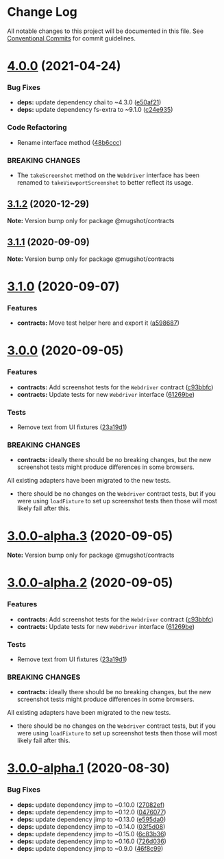 # Change Log

All notable changes to this project will be documented in this file.
See [Conventional Commits](https://conventionalcommits.org) for commit guidelines.

# [4.0.0](https://github.com/NiGhTTraX/mugshot/compare/@mugshot/contracts@3.1.2...@mugshot/contracts@4.0.0) (2021-04-24)


### Bug Fixes

* **deps:** update dependency chai to ~4.3.0 ([e50af21](https://github.com/NiGhTTraX/mugshot/commit/e50af2144ae45172af5f12eb378f4705e11c42fe))
* **deps:** update dependency fs-extra to ~9.1.0 ([c24e935](https://github.com/NiGhTTraX/mugshot/commit/c24e93512c51d810426f9cb6e60ec8d9b50c9d3f))


### Code Refactoring

* Rename interface method ([48b6ccc](https://github.com/NiGhTTraX/mugshot/commit/48b6ccc0c2dc086290283f870895b8d6a0e169b7))


### BREAKING CHANGES

* The `takeScreenshot` method on the `Webdriver`
interface has been renamed to `takeViewportScreenshot` to better reflect
its usage.





## [3.1.2](https://github.com/NiGhTTraX/mugshot/compare/@mugshot/contracts@3.1.1...@mugshot/contracts@3.1.2) (2020-12-29)

**Note:** Version bump only for package @mugshot/contracts





## [3.1.1](https://github.com/NiGhTTraX/mugshot/compare/@mugshot/contracts@3.1.0...@mugshot/contracts@3.1.1) (2020-09-09)

**Note:** Version bump only for package @mugshot/contracts





# [3.1.0](https://github.com/NiGhTTraX/mugshot/compare/@mugshot/contracts@3.0.0...@mugshot/contracts@3.1.0) (2020-09-07)


### Features

* **contracts:** Move test helper here and export it ([a598687](https://github.com/NiGhTTraX/mugshot/commit/a598687))





# [3.0.0](https://github.com/NiGhTTraX/mugshot/compare/@mugshot/contracts@3.0.0-alpha.1...@mugshot/contracts@3.0.0) (2020-09-05)


### Features

* **contracts:** Add screenshot tests for the `Webdriver` contract ([c93bbfc](https://github.com/NiGhTTraX/mugshot/commit/c93bbfc))
* **contracts:** Update tests for new `Webdriver` interface ([61269be](https://github.com/NiGhTTraX/mugshot/commit/61269be))


### Tests

* Remove text from UI fixtures ([23a19d1](https://github.com/NiGhTTraX/mugshot/commit/23a19d1))


### BREAKING CHANGES

* **contracts:** ideally there should be no breaking changes, but the
new screenshot tests might produce differences in some browsers.

All existing adapters have been migrated to the new tests.
* there should be no changes on the `Webdriver` contract
tests, but if you were using `loadFixture` to set up screenshot tests
then those will most likely fail after this.





# [3.0.0-alpha.3](https://github.com/NiGhTTraX/mugshot/compare/@mugshot/contracts@3.0.0-alpha.2...@mugshot/contracts@3.0.0-alpha.3) (2020-09-05)

**Note:** Version bump only for package @mugshot/contracts





# [3.0.0-alpha.2](https://github.com/NiGhTTraX/mugshot/compare/@mugshot/contracts@3.0.0-alpha.1...@mugshot/contracts@3.0.0-alpha.2) (2020-09-05)


### Features

* **contracts:** Add screenshot tests for the `Webdriver` contract ([c93bbfc](https://github.com/NiGhTTraX/mugshot/commit/c93bbfc))
* **contracts:** Update tests for new `Webdriver` interface ([61269be](https://github.com/NiGhTTraX/mugshot/commit/61269be))


### Tests

* Remove text from UI fixtures ([23a19d1](https://github.com/NiGhTTraX/mugshot/commit/23a19d1))


### BREAKING CHANGES

* **contracts:** ideally there should be no breaking changes, but the
new screenshot tests might produce differences in some browsers.

All existing adapters have been migrated to the new tests.
* there should be no changes on the `Webdriver` contract
tests, but if you were using `loadFixture` to set up screenshot tests
then those will most likely fail after this.





# [3.0.0-alpha.1](https://github.com/NiGhTTraX/mugshot/compare/@mugshot/contracts@3.0.0-alpha.0...@mugshot/contracts@3.0.0-alpha.1) (2020-08-30)


### Bug Fixes

* **deps:** update dependency jimp to ~0.10.0 ([27082ef](https://github.com/NiGhTTraX/mugshot/commit/27082ef))
* **deps:** update dependency jimp to ~0.12.0 ([0476077](https://github.com/NiGhTTraX/mugshot/commit/0476077))
* **deps:** update dependency jimp to ~0.13.0 ([e595da0](https://github.com/NiGhTTraX/mugshot/commit/e595da0))
* **deps:** update dependency jimp to ~0.14.0 ([03f5d08](https://github.com/NiGhTTraX/mugshot/commit/03f5d08))
* **deps:** update dependency jimp to ~0.15.0 ([6c83b36](https://github.com/NiGhTTraX/mugshot/commit/6c83b36))
* **deps:** update dependency jimp to ~0.16.0 ([726d036](https://github.com/NiGhTTraX/mugshot/commit/726d036))
* **deps:** update dependency jimp to ~0.9.0 ([46f8c99](https://github.com/NiGhTTraX/mugshot/commit/46f8c99))
